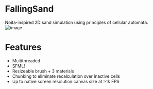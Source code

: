 # FallingSand
Noita-inspired 2D sand simulation using principles of cellular automata.
![image](https://github.com/Mxple/FallingSand/assets/83033020/ef587696-4a37-4d04-931f-8257ba051d9e)

# Features
- Multithreaded
- SFML!
- Resizeable brush + 3 materials
- Chunking to eliminate recalculation over inactive cells
- Up to native screen resolution canvas size at >1k FPS
